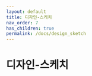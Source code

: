 ```yaml
---
layout: default
title: 디자인-스케치
nav_order: 7
has_children: true
permalink: /docs/design_sketch
---
```

# 디자인-스케치